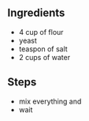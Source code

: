 ## Ingredients
- 4 cup of flour
- yeast
- teaspon of salt
- 2 cups of water

## Steps
- mix everything and
- wait